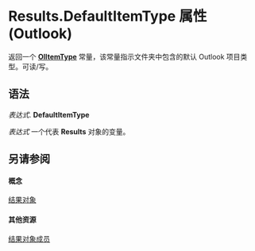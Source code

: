 
# Results.DefaultItemType 属性 (Outlook)

返回一个  **[OlItemType](d42959b8-6c91-4d9e-98db-7226780f9995.md)** 常量，该常量指示文件夹中包含的默认 Outlook 项目类型。可读/写。


## 语法

 _表达式_. **DefaultItemType**

 _表达式_ 一个代表 **Results** 对象的变量。


## 另请参阅


#### 概念


[结果对象](59057f6f-8f6d-eed0-c945-240b9593b7ea.md)
#### 其他资源


[结果对象成员](650f59fb-0dbd-3f5f-b289-2dfe9e33c20e.md)